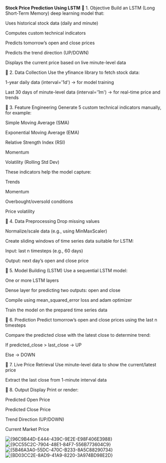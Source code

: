 **Stock Price Prediction Using LSTM**
🔹 1. Objective
Build an LSTM (Long Short-Term Memory) deep learning model that:

Uses historical stock data (daily and minute)

Computes custom technical indicators

Predicts tomorrow’s open and close prices

Predicts the trend direction (UP/DOWN)

Displays the current price based on live minute-level data

🔹 2. Data Collection
Use the yfinance library to fetch stock data:

1-year daily data (interval='1d') → for model training

Last 30 days of minute-level data (interval='1m') → for real-time price and trends

🔹 3. Feature Engineering
Generate 5 custom technical indicators manually, for example:

Simple Moving Average (SMA)

Exponential Moving Average (EMA)

Relative Strength Index (RSI)

Momentum

Volatility (Rolling Std Dev)

These indicators help the model capture:

Trends

Momentum

Overbought/oversold conditions

Price volatility

🔹 4. Data Preprocessing
Drop missing values

Normalize/scale data (e.g., using MinMaxScaler)

Create sliding windows of time series data suitable for LSTM:

Input: last n timesteps (e.g., 60 days)

Output: next day’s open and close price

🔹 5. Model Building (LSTM)
Use a sequential LSTM model:

One or more LSTM layers

Dense layer for predicting two outputs: open and close

Compile using mean_squared_error loss and adam optimizer

Train the model on the prepared time series data

🔹 6. Prediction
Predict tomorrow’s open and close prices using the last n timesteps

Compare the predicted close with the latest close to determine trend:

If predicted_close > last_close → UP

Else → DOWN

🔹 7. Live Price Retrieval
Use minute-level data to show the current/latest price

Extract the last close from 1-minute interval data

🔹 8. Output Display
Print or render:

Predicted Open Price

Predicted Close Price

Trend Direction (UP/DOWN)

Current Market Price



![{96C9B44D-E444-439C-9E2E-E98F406E3988}](https://github.com/user-attachments/assets/2cddb140-0f24-4a32-a1f9-e3a4472a58e2)
![{9CC55C2C-7904-48E1-84F7-556B773604C9}](https://github.com/user-attachments/assets/b9fdbe20-1172-40ef-9f6b-85c95e6cf913)
![{5B46A3A0-55DC-470C-B233-8A5C88290734}](https://github.com/user-attachments/assets/2748a22f-63fa-43f0-9994-4c6a5c1f161c)
![{BD03CC2E-8AD9-41A9-8220-3A974BD98E2D}](https://github.com/user-attachments/assets/61eb8aad-a819-4150-8f62-0c5a2db2e213)
